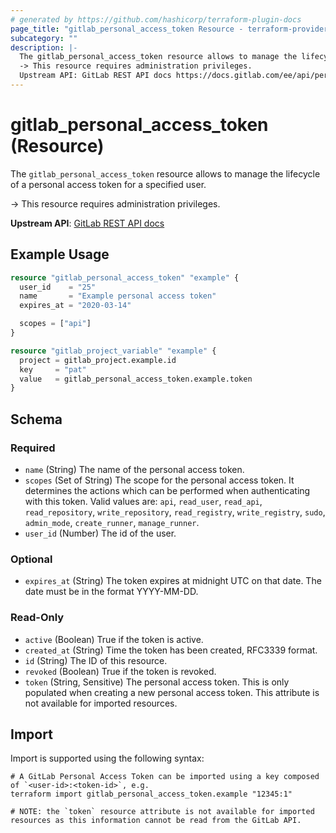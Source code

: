 ```yaml
---
# generated by https://github.com/hashicorp/terraform-plugin-docs
page_title: "gitlab_personal_access_token Resource - terraform-provider-gitlab"
subcategory: ""
description: |-
  The gitlab_personal_access_token resource allows to manage the lifecycle of a personal access token for a specified user.
  -> This resource requires administration privileges.
  Upstream API: GitLab REST API docs https://docs.gitlab.com/ee/api/personal_access_tokens.html
---
```


# gitlab_personal_access_token (Resource)

The `gitlab_personal_access_token` resource allows to manage the lifecycle of a personal access token for a specified user.

-> This resource requires administration privileges.

**Upstream API**: [GitLab REST API docs](https://docs.gitlab.com/ee/api/personal_access_tokens.html)

## Example Usage

```terraform
resource "gitlab_personal_access_token" "example" {
  user_id    = "25"
  name       = "Example personal access token"
  expires_at = "2020-03-14"

  scopes = ["api"]
}

resource "gitlab_project_variable" "example" {
  project = gitlab_project.example.id
  key     = "pat"
  value   = gitlab_personal_access_token.example.token
}
```

<!-- schema generated by tfplugindocs -->
## Schema

### Required

- `name` (String) The name of the personal access token.
- `scopes` (Set of String) The scope for the personal access token. It determines the actions which can be performed when authenticating with this token. Valid values are: `api`, `read_user`, `read_api`, `read_repository`, `write_repository`, `read_registry`, `write_registry`, `sudo`, `admin_mode`, `create_runner`, `manage_runner`.
- `user_id` (Number) The id of the user.

### Optional

- `expires_at` (String) The token expires at midnight UTC on that date. The date must be in the format YYYY-MM-DD.

### Read-Only

- `active` (Boolean) True if the token is active.
- `created_at` (String) Time the token has been created, RFC3339 format.
- `id` (String) The ID of this resource.
- `revoked` (Boolean) True if the token is revoked.
- `token` (String, Sensitive) The personal access token. This is only populated when creating a new personal access token. This attribute is not available for imported resources.

## Import

Import is supported using the following syntax:

```shell
# A GitLab Personal Access Token can be imported using a key composed of `<user-id>:<token-id>`, e.g.
terraform import gitlab_personal_access_token.example "12345:1"

# NOTE: the `token` resource attribute is not available for imported resources as this information cannot be read from the GitLab API.
```
